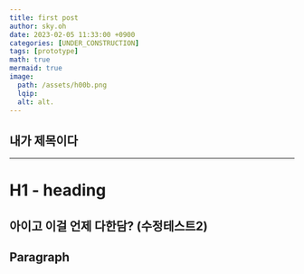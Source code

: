 ```yaml
---
title: first post
author: sky.oh
date: 2023-02-05 11:33:00 +0900
categories: [UNDER_CONSTRUCTION]
tags: [prototype]
math: true
mermaid: true
image:
  path: /assets/h00b.png
  lqip: 
  alt: alt.
---
```


## 내가 제목이다
---
# H1 - heading

아이고 이걸 언제 다한담?
(수정테스트2)
---

## Paragraph

